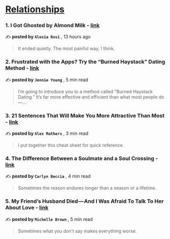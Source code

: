 
<h1><a href=https://medium.com/tag/relationships/recommended target="_blank" rel="noopener noreferrer">Relationships</a></h1>
<h3>1. I Got Ghosted by Almond Milk - <a href=https://medium.com/@alexias-musings/i-got-ghosted-by-almond-milk-12fbebf58b48?source=tag_recommended_feed---------0-84----------relationships----------20e24ca6_6f32_4a66_b6fb_922d997e2434------- target="_blank" rel="noopener noreferrer">link</a></h3>

✍️ **posted by `Alexia Rosi`** <date> , 13 hours ago</date>

<blockquote>It ended quietly. The most painful way, I think.</blockquote>

<h3>2. Frustrated with the Apps? Try the “Burned Haystack” Dating Method - <a href=https://medium.com/@jennieyoung/frustrated-with-the-apps-try-the-burned-haystack-dating-method-5663eee6254a?source=tag_recommended_feed---------1-107----------relationships----------20e24ca6_6f32_4a66_b6fb_922d997e2434------- target="_blank" rel="noopener noreferrer">link</a></h3>

✍️ **posted by `Jennie Young`** <date> , 5 min read</date>

<blockquote>I’m going to introduce you to a method called “Burned Haystack Dating.” It’s far more effective and efficient than what most people do —…</blockquote>

<h3>3. 21 Sentences That Will Make You More Attractive Than Most - <a href=https://medium.com/@iamalexmathers/21-sentences-that-will-make-you-more-attractive-than-most-b4ee755ee6c5?source=tag_recommended_feed---------2-85----------relationships----------20e24ca6_6f32_4a66_b6fb_922d997e2434------- target="_blank" rel="noopener noreferrer">link</a></h3>

✍️ **posted by `Alex Mathers`** <date> , 3 min read</date>

<blockquote>I put together this cheat sheet for quick reference.</blockquote>

<h3>4. The Difference Between a Soulmate and a Soul Crossing - <a href=https://medium.com/heart-affairs/the-difference-between-a-soulmate-and-a-soul-crossing-6a1dfea2e869?source=tag_recommended_feed---------3-84----------relationships----------20e24ca6_6f32_4a66_b6fb_922d997e2434------- target="_blank" rel="noopener noreferrer">link</a></h3>

✍️ **posted by `Carlyn Beccia`** <date> , 4 min read</date>

<blockquote>Sometimes the reason endures longer than a season or a lifetime.</blockquote>

<h3>5. My Friend’s Husband Died — And I Was Afraid To Talk To Her About Love - <a href=https://medium.com/heart-affairs/my-friends-husband-died-and-i-was-afraid-to-talk-to-her-about-love-14fdba5f5d72?source=tag_recommended_feed---------4-107----------relationships----------20e24ca6_6f32_4a66_b6fb_922d997e2434------- target="_blank" rel="noopener noreferrer">link</a></h3>

✍️ **posted by `Michelle Brown`** <date> , 5 min read</date>

<blockquote>Sometimes what you don’t say makes everything worse.</blockquote>

